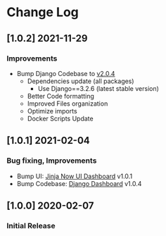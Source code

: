 # Change Log

## [1.0.2] 2021-11-29
### Improvements

- Bump Django Codebase to [v2.0.4](https://github.com/app-generator/boilerplate-code-django-dashboard/releases)
  - Dependencies update (all packages)
    - Use Django==3.2.6 (latest stable version)
  - Better Code formatting
  - Improved Files organization
  - Optimize imports
  - Docker Scripts Update 


## [1.0.1] 2021-02-04
### Bug fixing, Improvements

- Bump UI: [Jinja Now UI Dashboard](https://github.com/app-generator/jinja-now-ui-dashboard/releases) v1.0.1
- Bump Codebase: [Django Dashboard](https://github.com/app-generator/boilerplate-code-django-dashboard) v1.0.4

## [1.0.0] 2020-02-07
### Initial Release
